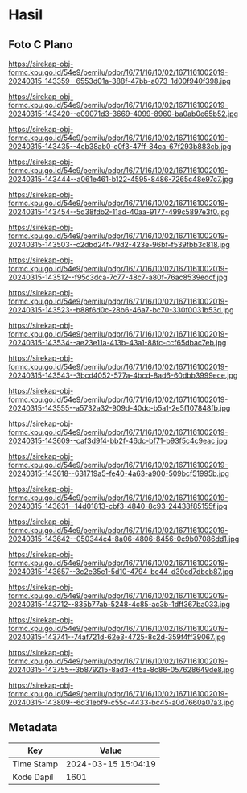 # Hasil

## Foto C Plano

https://sirekap-obj-formc.kpu.go.id/54e9/pemilu/pdpr/16/71/16/10/02/1671161002019-20240315-143359--6553d01a-388f-47bb-a073-1d00f940f398.jpg

https://sirekap-obj-formc.kpu.go.id/54e9/pemilu/pdpr/16/71/16/10/02/1671161002019-20240315-143420--e09071d3-3669-4099-8960-ba0ab0e65b52.jpg

https://sirekap-obj-formc.kpu.go.id/54e9/pemilu/pdpr/16/71/16/10/02/1671161002019-20240315-143435--4cb38ab0-c0f3-47ff-84ca-67f293b883cb.jpg

https://sirekap-obj-formc.kpu.go.id/54e9/pemilu/pdpr/16/71/16/10/02/1671161002019-20240315-143444--a061e461-b122-4595-8486-7265c48e97c7.jpg

https://sirekap-obj-formc.kpu.go.id/54e9/pemilu/pdpr/16/71/16/10/02/1671161002019-20240315-143454--5d38fdb2-11ad-40aa-9177-499c5897e3f0.jpg

https://sirekap-obj-formc.kpu.go.id/54e9/pemilu/pdpr/16/71/16/10/02/1671161002019-20240315-143503--c2dbd24f-79d2-423e-96bf-f539fbb3c818.jpg

https://sirekap-obj-formc.kpu.go.id/54e9/pemilu/pdpr/16/71/16/10/02/1671161002019-20240315-143512--f95c3dca-7c77-48c7-a80f-76ac8539edcf.jpg

https://sirekap-obj-formc.kpu.go.id/54e9/pemilu/pdpr/16/71/16/10/02/1671161002019-20240315-143523--b88f6d0c-28b6-46a7-bc70-330f0031b53d.jpg

https://sirekap-obj-formc.kpu.go.id/54e9/pemilu/pdpr/16/71/16/10/02/1671161002019-20240315-143534--ae23e11a-413b-43a1-88fc-ccf65dbac7eb.jpg

https://sirekap-obj-formc.kpu.go.id/54e9/pemilu/pdpr/16/71/16/10/02/1671161002019-20240315-143543--3bcd4052-577a-4bcd-8ad6-60dbb3999ece.jpg

https://sirekap-obj-formc.kpu.go.id/54e9/pemilu/pdpr/16/71/16/10/02/1671161002019-20240315-143555--a5732a32-909d-40dc-b5a1-2e5f107848fb.jpg

https://sirekap-obj-formc.kpu.go.id/54e9/pemilu/pdpr/16/71/16/10/02/1671161002019-20240315-143609--caf3d9f4-bb2f-46dc-bf71-b93f5c4c9eac.jpg

https://sirekap-obj-formc.kpu.go.id/54e9/pemilu/pdpr/16/71/16/10/02/1671161002019-20240315-143618--631719a5-fe40-4a63-a900-509bcf51995b.jpg

https://sirekap-obj-formc.kpu.go.id/54e9/pemilu/pdpr/16/71/16/10/02/1671161002019-20240315-143631--14d01813-cbf3-4840-8c93-24438f85155f.jpg

https://sirekap-obj-formc.kpu.go.id/54e9/pemilu/pdpr/16/71/16/10/02/1671161002019-20240315-143642--050344c4-8a06-4806-8456-0c9b07086dd1.jpg

https://sirekap-obj-formc.kpu.go.id/54e9/pemilu/pdpr/16/71/16/10/02/1671161002019-20240315-143657--3c2e35e1-5d10-4794-bc44-d30cd7dbcb87.jpg

https://sirekap-obj-formc.kpu.go.id/54e9/pemilu/pdpr/16/71/16/10/02/1671161002019-20240315-143712--835b77ab-5248-4c85-ac3b-1dff367ba033.jpg

https://sirekap-obj-formc.kpu.go.id/54e9/pemilu/pdpr/16/71/16/10/02/1671161002019-20240315-143741--74af721d-62e3-4725-8c2d-359f4ff39067.jpg

https://sirekap-obj-formc.kpu.go.id/54e9/pemilu/pdpr/16/71/16/10/02/1671161002019-20240315-143755--3b879215-8ad3-4f5a-8c86-057628649de8.jpg

https://sirekap-obj-formc.kpu.go.id/54e9/pemilu/pdpr/16/71/16/10/02/1671161002019-20240315-143809--6d31ebf9-c55c-4433-bc45-a0d7660a07a3.jpg


## Metadata

| Key        | Value               |
| ---------- | ------------------- |
| Time Stamp | 2024-03-15 15:04:19 |
| Kode Dapil | 1601                |



